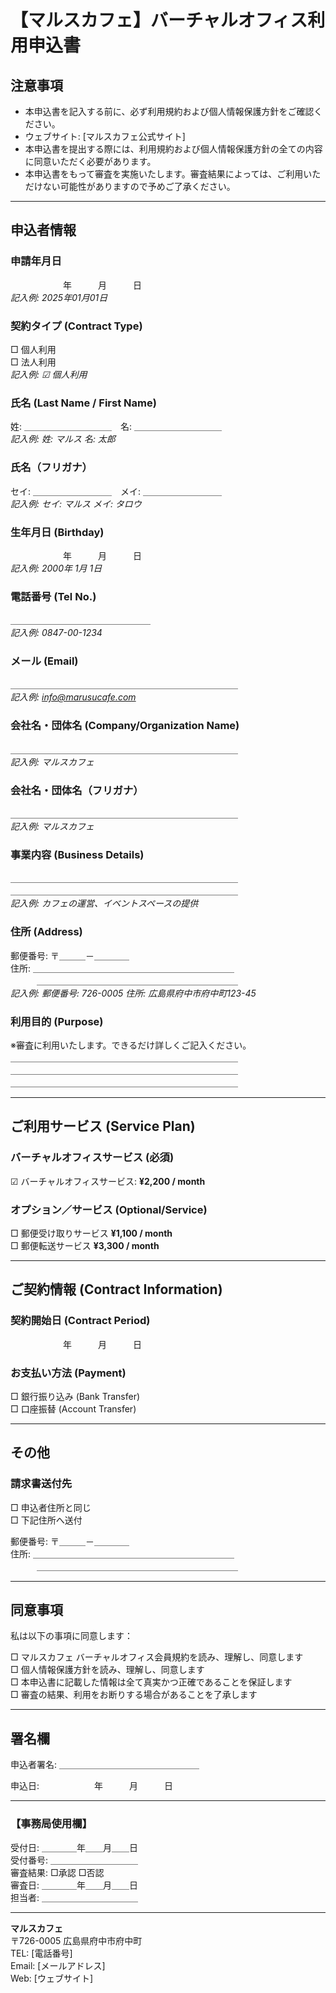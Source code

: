 # 【マルスカフェ】バーチャルオフィス利用申込書

## 注意事項

- 本申込書を記入する前に、必ず利用規約および個人情報保護方針をご確認ください。
- ウェブサイト: [マルスカフェ公式サイト]
- 本申込書を提出する際には、利用規約および個人情報保護方針の全ての内容に同意いただく必要があります。
- 本申込書をもって審査を実施いたします。審査結果によっては、ご利用いただけない可能性がありますので予めご了承ください。

---

## 申込者情報

### 申請年月日
　　　　　　年　　　月　　　日  
*記入例: 2025年01月01日*

### 契約タイプ (Contract Type)
□ 個人利用  
□ 法人利用  
*記入例: ☑ 個人利用*

### 氏名 (Last Name / First Name)
姓: ＿＿＿＿＿＿＿＿＿＿　名: ＿＿＿＿＿＿＿＿＿＿  
*記入例: 姓: マルス 名: 太郎*

### 氏名（フリガナ）
セイ: ＿＿＿＿＿＿＿＿＿　メイ: ＿＿＿＿＿＿＿＿＿  
*記入例: セイ: マルス メイ: タロウ*

### 生年月日 (Birthday)
　　　　　　年　　　月　　　日  
*記入例: 2000年 1月 1日*

### 電話番号 (Tel No.)
＿＿＿＿＿＿＿＿＿＿＿＿＿＿＿＿  
*記入例: 0847-00-1234*

### メール (Email)
＿＿＿＿＿＿＿＿＿＿＿＿＿＿＿＿＿＿＿＿＿＿＿＿＿＿  
*記入例: info@marusucafe.com*

### 会社名・団体名 (Company/Organization Name)
＿＿＿＿＿＿＿＿＿＿＿＿＿＿＿＿＿＿＿＿＿＿＿＿＿＿  
*記入例: マルスカフェ*

### 会社名・団体名（フリガナ）
＿＿＿＿＿＿＿＿＿＿＿＿＿＿＿＿＿＿＿＿＿＿＿＿＿＿  
*記入例: マルスカフェ*

### 事業内容 (Business Details)
＿＿＿＿＿＿＿＿＿＿＿＿＿＿＿＿＿＿＿＿＿＿＿＿＿＿  
＿＿＿＿＿＿＿＿＿＿＿＿＿＿＿＿＿＿＿＿＿＿＿＿＿＿  
*記入例: カフェの運営、イベントスペースの提供*

### 住所 (Address)
郵便番号: 〒＿＿＿－＿＿＿＿  
住所: ＿＿＿＿＿＿＿＿＿＿＿＿＿＿＿＿＿＿＿＿＿＿＿  
　　　＿＿＿＿＿＿＿＿＿＿＿＿＿＿＿＿＿＿＿＿＿＿＿  
*記入例: 郵便番号: 726-0005 住所: 広島県府中市府中町123-45*

### 利用目的 (Purpose)
※審査に利用いたします。できるだけ詳しくご記入ください。  
＿＿＿＿＿＿＿＿＿＿＿＿＿＿＿＿＿＿＿＿＿＿＿＿＿＿  
＿＿＿＿＿＿＿＿＿＿＿＿＿＿＿＿＿＿＿＿＿＿＿＿＿＿  
＿＿＿＿＿＿＿＿＿＿＿＿＿＿＿＿＿＿＿＿＿＿＿＿＿＿  

---

## ご利用サービス (Service Plan)

### バーチャルオフィスサービス (必須)
☑ バーチャルオフィスサービス: **¥2,200 / month**

### オプション／サービス (Optional/Service)
□ 郵便受け取りサービス **¥1,100 / month**  
□ 郵便転送サービス **¥3,300 / month**

---

## ご契約情報 (Contract Information)

### 契約開始日 (Contract Period)
　　　　　　年　　　月　　　日

### お支払い方法 (Payment)
□ 銀行振り込み (Bank Transfer)  
□ 口座振替 (Account Transfer)

---

## その他

### 請求書送付先
□ 申込者住所と同じ  
□ 下記住所へ送付

郵便番号: 〒＿＿＿－＿＿＿＿  
住所: ＿＿＿＿＿＿＿＿＿＿＿＿＿＿＿＿＿＿＿＿＿＿＿  
　　　＿＿＿＿＿＿＿＿＿＿＿＿＿＿＿＿＿＿＿＿＿＿＿  

---

## 同意事項

私は以下の事項に同意します：

□ マルスカフェ バーチャルオフィス会員規約を読み、理解し、同意します  
□ 個人情報保護方針を読み、理解し、同意します  
□ 本申込書に記載した情報は全て真実かつ正確であることを保証します  
□ 審査の結果、利用をお断りする場合があることを了承します

---

## 署名欄

申込者署名: ＿＿＿＿＿＿＿＿＿＿＿＿＿＿＿＿  

申込日: 　　　　　　年　　　月　　　日

---

### 【事務局使用欄】

受付日: ＿＿＿＿年＿＿月＿＿日  
受付番号: ＿＿＿＿＿＿＿＿＿＿  
審査結果: □承認 □否認  
審査日: ＿＿＿＿年＿＿月＿＿日  
担当者: ＿＿＿＿＿＿＿＿＿＿＿  

---

**マルスカフェ**  
〒726-0005 広島県府中市府中町  
TEL: [電話番号]  
Email: [メールアドレス]  
Web: [ウェブサイト]